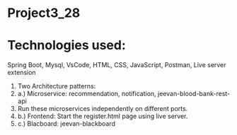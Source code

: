 # Project3_28

# Technologies used:
  Spring Boot, Mysql, VsCode, HTML, CSS, JavaScript, Postman, Live server extension

1. Two Architecture patterns:
2.  a.) Microservice: recommendation, notification, jeevan-blood-bank-rest-api
3.    Run these microservices independently on different ports.
4.  b.) Frontend: Start the register.html page using live server.
5.  c.) Blacboard: jeevan-blackboard 
    
